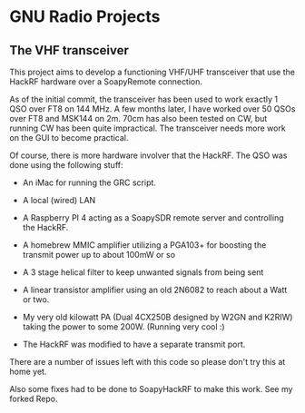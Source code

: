 # GNU Radio Projects

## The VHF transceiver

This project aims to develop a functioning VHF/UHF transceiver that use the HackRF hardware over a SoapyRemote connection.

As of the initial commit, the transceiver has been used to work exactly 1 QSO over FT8 on 144 MHz. A few months later, I have worked
over 50 QSOs over FT8 and MSK144 on 2m. 70cm has also been tested on CW, but running CW has been quite impractical. The transceiver
needs more work on the GUI to become practical.

Of course, there is more hardware involver that the HackRF. The QSO was done using the following stuff:

* An iMac for running the GRC script.

* A local (wired) LAN

* A Raspberry PI 4 acting as a SoapySDR remote server and controlling the HackRF.

* A homebrew MMIC amplifier utilizing a PGA103+ for boosting the transmit power up to about 100mW or so

* A 3 stage helical filter to keep unwanted signals from being sent

* A linear transistor amplifier using an old 2N6082 to reach about a Watt or two.

* My very old kilowatt PA (Dual 4CX250B designed by W2GN and K2RIW) taking the power to some 200W. (Running very cool :)

* The HackRF was modified to have a separate transmit port.

There are a number of issues left with this code so please don't try this at home yet.

Also some fixes had to be done to SoapyHackRF to make this work. See my forked Repo.


